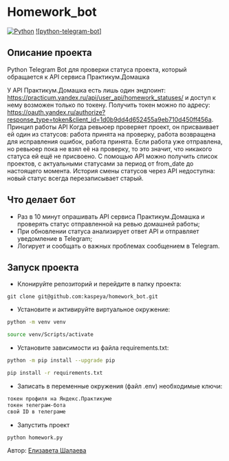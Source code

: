 # Homework_bot
[![Python](https://img.shields.io/badge/-Python-464646?style=flat&logo=Python&logoColor=ffffff&color=043A6B)](https://www.python.org/)
[![python-telegram-bot]](https://python-telegram-bot.org)

## Описание проекта
Python Telegram Bot для проверки статуса проекта, который обращается к API сервиса Практикум.Домашка 

У API Практикум.Домашка есть лишь один эндпоинт: https://practicum.yandex.ru/api/user_api/homework_statuses/ и доступ к нему возможен только по токену.
Получить токен можно по адресу: https://oauth.yandex.ru/authorize?response_type=token&client_id=1d0b9dd4d652455a9eb710d450ff456a.
Принцип работы API
Когда ревьюер проверяет проект, он присваивает ей один из статусов: 
работа принята на проверку,
работа возвращена для исправления ошибок,
работа принята.
Если работа уже отправлена, но ревьюер пока не взял её на проверку, то это значит, что никакого статуса ей ещё не присвоено. 
С помощью API можно получить список проектов, с актуальными статусами за период от from_date до настоящего момента. История смены статусов через API недоступна: новый статус всегда перезаписывает старый.

## Что делает бот
- Раз в 10 минут опрашивать API сервиса Практикум.Домашка и проверять статус отправленной на ревью домашней работы;
- При обновлении статуса анализирует ответ API и отправляет уведомление в Telegram;
- Логирует и сообщать о важных проблемах сообщением в Telegram.

## Запуск проекта
- Клонируйте репозиторий и перейдите в папку проекта:
```
git clone git@github.com:kaspeya/homework_bot.git
```
- Установите и активируйте виртуальное окружение:
```bash
python -m venv venv
```
```bash
source venv/Scripts/activate
```
- Установите зависимости из файла requirements.txt:
```bash
python -m pip install --upgrade pip
```
```bash
pip install -r requirements.txt
```
- Записать в переменные окружения (файл .env) необходимые ключи:
```bash
токен профиля на Яндекс.Практикуме
токен телеграм-бота
свой ID в телеграме
```

- Запустить проект
```bash
python homework.py
```

Автор: [Елизавета Шалаева](https://github.com/kaspeya)
